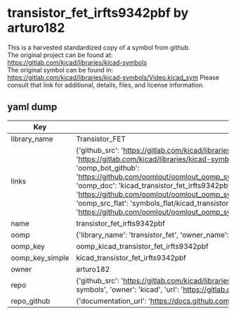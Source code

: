 # transistor_fet_irfts9342pbf by arturo182  
This is a harvested standardized copy of a symbol from github.  
The original project can be found at:  
https://gitlab.com/kicad/libraries/kicad-symbols  
The original symbol can be found in:
https://gitlab.com/kicad/libraries/kicad-symbols/Video.kicad_sym
Please consult that link for additional, details, files, and license information.  
## yaml dump  
| Key | Value |  
| --- | --- |  
| library_name | Transistor_FET |  
| links | {'github_src': 'https://gitlab.com/kicad/libraries/kicad-symbols/Video.kicad_sym', 'github_src_repo': 'https://gitlab.com/kicad/libraries/kicad-symbols', 'oomp_bot': 'kicad_transistor_fet_irfts9342pbf/working', 'oomp_bot_github': 'https://github.com/oomlout/oomlout_oomp_symbol_bot/tree/main/kicad_transistor_fet_irfts9342pbf/working', 'oomp_doc': 'kicad_transistor_fet_irfts9342pbf/working', 'oomp_doc_github': 'https://github.com/oomlout/oomlout_oomp_symbol_doc/tree/main/kicad_transistor_fet_irfts9342pbf/working', 'oomp_src_flat': 'symbols_flat/kicad_transistor_fet_irfts9342pbf/working', 'oomp_src_flat_github': 'https://github.com/oomlout/oomlout_oomp_symbol_src/tree/main/kicad_transistor_fet_irfts9342pbf/working'} |  
| name | transistor_fet_irfts9342pbf |  
| oomp | {'library_name': 'transistor_fet', 'owner_name': 'kicad', 'symbol_name': 'transistor_fet_irfts9342pbf'} |  
| oomp_key | oomp_kicad_transistor_fet_irfts9342pbf |  
| oomp_key_simple | kicad_transistor_fet_irfts9342pbf |  
| owner | arturo182 |  
| repo | {'github_src': 'https://gitlab.com/kicad/libraries/kicad-symbols/Video.kicad_sym', 'name': 'libraries/kicad-symbols', 'owner': 'kicad', 'url': 'https://gitlab.com/kicad/libraries/kicad-symbols'} |  
| repo_github | {'documentation_url': 'https://docs.github.com/rest/repos/repos#get-a-repository', 'message': 'Not Found'} |  

